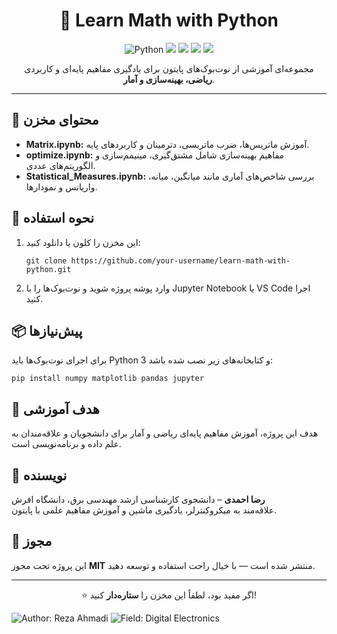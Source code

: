 <!-- README.md -->
<h1 align="center">📘 Learn Math with Python</h1>

<p align="center">
  <img src="https://img.shields.io/badge/Python-3.10-blue?logo=python" alt="Python">
  <img src="https://img.shields.io/badge/Jupyter-Notebook-orange?logo=jupyter">
  <img src="https://img.shields.io/badge/License-MIT-green?style=flat-square">
  <img src="https://img.shields.io/badge/Author-Reza%20Ahmadi-blueviolet?style=flat-square&logo=github">
  <img src="https://img.shields.io/badge/Field-Digital%20Electronics-orange?style=flat-square&logo=semver">
  
</p>

<p align="center">
  مجموعه‌ای آموزشی از نوت‌بوک‌های پایتون برای یادگیری مفاهیم پایه‌ای و کاربردی <strong>ریاضی، بهینه‌سازی و آمار</strong>.
</p>

<hr>

<h2>📂 محتوای مخزن</h2>
<ul>
  <li><strong>Matrix.ipynb:</strong> آموزش ماتریس‌ها، ضرب ماتریسی، دترمینان و کاربردهای پایه.</li>
  <li><strong>optimize.ipynb:</strong> مفاهیم بهینه‌سازی شامل مشتق‌گیری، مینیمم‌سازی و الگوریتم‌های عددی.</li>
  <li><strong>Statistical_Measures.ipynb:</strong> بررسی شاخص‌های آماری مانند میانگین، میانه، واریانس و نمودارها.</li>
</ul>

<h2>🚀 نحوه استفاده</h2>
<ol>
  <li>این مخزن را کلون یا دانلود کنید:
    <pre><code>git clone https://github.com/your-username/learn-math-with-python.git</code></pre>
  </li>
  <li>وارد پوشه پروژه شوید و نوت‌بوک‌ها را با Jupyter Notebook یا VS Code اجرا کنید.</li>
</ol>

<h2>📦 پیش‌نیازها</h2>
<p>برای اجرای نوت‌بوک‌ها باید Python 3 و کتابخانه‌های زیر نصب شده باشد:</p>
<pre><code>pip install numpy matplotlib pandas jupyter</code></pre>

<h2>🎯 هدف آموزشی</h2>
<p>هدف این پروژه، آموزش مفاهیم پایه‌ای ریاضی و آمار برای دانشجویان و علاقه‌مندان به علم داده و برنامه‌نویسی است.</p>

<h2>🧠 نویسنده</h2>
<p>
  <strong>رضا احمدی</strong> – دانشجوی کارشناسی ارشد مهندسی برق، دانشگاه افرش <br>
  علاقه‌مند به میکروکنترلر، یادگیری ماشین و آموزش مفاهیم علمی با پایتون.
</p>

<h2>📜 مجوز</h2>
<p>این پروژه تحت مجوز <strong>MIT</strong> منتشر شده است — با خیال راحت استفاده و توسعه دهید.</p>

<hr>
<p align="center">⭐️ اگر مفید بود، لطفاً این مخزن را <strong>ستاره‌دار</strong> کنید!</p>

![Author: Reza Ahmadi](https://img.shields.io/badge/Author-Reza%20Ahmadi-blueviolet?style=flat-square&logo=github)
![Field: Digital Electronics](https://img.shields.io/badge/Field-Digital%20Electronics-orange?style=flat-square&logo=semver)